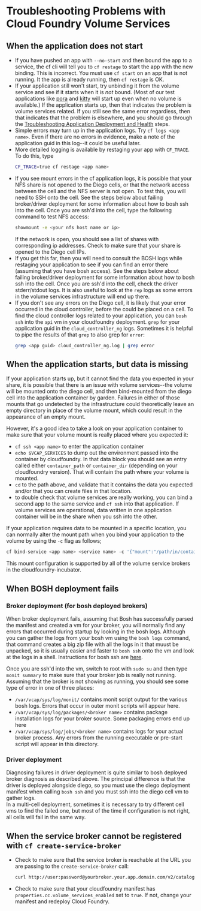 # Troubleshooting Problems with Cloud Foundry Volume Services

## When the application does not start

- If you have pushed an app with `--no-start` and then bound the app to a service, the cf cli will tell you to `cf restage` to start the app with the new binding.  This is incorrect.  You must use `cf start` on an app that is not running.  It the app is already running, then `cf restage` is OK.
- If your application still won't start, try unbinding it from the volume service and see if it starts when it is *not* bound.  (Most of our test applications like [pora](https://github.com/cloudfoundry-incubator/persi-acceptance-tests/tree/master/assets/pora) and [kitty](https://github.com/EMC-Dojo/Kitty) will start up even when no volume is available.)
  If the application starts up, then that indicates the problem is volume services related.  If you still see the same error regardless, then that indicates that the problem is elsewhere, and you should go through the [Troubleshooting Application Deployment and Health](https://docs.cloudfoundry.org/devguide/deploy-apps/troubleshoot-app-health.html) steps.
- Simple errors may turn up in the application logs.  Try `cf logs <app name>`.  Even if there are no errors in evidence, make a note of the application guid in this log--it could be useful later.
- More detailed logging is available by restaging your app with `CF_TRACE`.  To do this, type  
   ```bash
   CF_TRACE=true cf restage <app name>
   ```
- If you see mount errors in the cf application logs, it is possible that your NFS share is not opened to the Diego cells, or that the network access between the cell and the NFS server is not open.  To test this, you will need to SSH onto the cell.  See the steps below about failing broker/driver deployment for some information about how to bosh ssh into the cell.  Once you are ssh'd into the cell, type the following command to test NFS access:  
   ```bash
   showmount -e <your nfs host name or ip>
   ```  
   If the network is open, you should see a list of shares with corresponding ip addresses.  Check to make sure that your share is opened to the Diego cell IPs.
- If you get this far, then you will need to consult the BOSH logs while restaging your application to see if you can find an error there (assuming that you have bosh access).  See the steps below about failing broker/driver deployment for some information about how to bosh ssh into the cell.  Once you are ssh'd into the cell, check the driver stderr/stdout logs.   It is also useful to look at the `rep` logs as some errors in the volume services infrastructure will end up there.
- If you don't see any errors on the Diego cell, it is likely that your error occurred in the cloud controller, before the could be placed on a cell.  To find the cloud controller logs related to your application, you can `bosh ssh` into the `api` vm in your cloudfoundry deployment.  `grep` for your application guid in the `cloud_controller_ng` logs.  Sometimes it is helpful to pipe the results of that `grep` to also grep for `error`:  
   ```bash
   grep <app guid> cloud_controller_ng.log | grep error
   ```

## When the application starts, but data is missing

If your application starts up, but it cannot find the data you expected in your share, it is possible that there is an issue with volume services--the volume will be mounted onto the diego cell, and then bind-mounted from the diego cell into the application container by garden.  Failures in either of those mounts that go undetected by the infrastructure could theoretically leave an empty directory in place of the volume mount, which could result in the appearance of an empty mount.  

However, it's a good idea to take a look on your application container to make sure that your volume mount is really placed where you expected it:
- `cf ssh <app name>` to enter the application container
- `echo $VCAP_SERVICES` to dump out the environment passed into the container by cloudfoundry.  In that data block you should see an entry called either `container_path` or `container_dir` (depending on your cloudfoundry version).  That will contain the path where your volume is mounted.
- `cd` to the path above, and validate that it contains the data you expected and/or that you can create files in that location.
- to double check that volume services are really working, you can bind a second app to the same service and `cf ssh` into that application.  If volume services are operational, data written in one application container will be in the share when you ssh into the other.

If your application requires data to be mounted in a specific location, you can normally alter the mount path when you bind your application to the volume by using the `-c` flag as follows;  
   ```bash
   cf bind-service <app name> <service name> -c '{"mount":"/path/in/container"}'`
   ```
This mount configuration is supported by all of the volume service brokers in the cloudfoundry-incubator.

## When BOSH deployment fails

### Broker deployment (for bosh deployed brokers)

When broker deployment fails, assuming that Bosh has successfully parsed the manifest and created a vm for your broker, you will normally find any errors that occurred during startup by looking in the bosh logs.
Although you can gather the logs from your bosh vm using the `bosh logs` command, that command creates a big zip file with all the logs in it that muust be unpacked, so it is usually easier and faster to `bosh ssh` onto the vm and look at the logs in a shell.
Instructions for bosh ssh are [here](https://bosh.io/docs/sysadmin-commands.html#ssh).

Once you are ssh'd into the vm, switch to root with `sudo su` and then type `monit summary` to make sure that your broker job is really not running.
Assuming that the broker is not showing as running, you should see some type of error in one of three places:
- `/var/vcap/sys/log/monit/` contains monit script output for the various bosh logs.  Errors that occur in outer monit scripts will appear here.
- `/var/vcap/sys/log/packages/<broker name>` contains package installation logs for your broker source.  Some packaging errors end up here  
- `/var/vcap/sys/log/jobs/<broker name>` contains logs for your actual broker process.  Any errors from the running executable or pre-start script will appear in this directory.

### Driver deployment

Diagnosing failures in driver deployment is quite similar to bosh deployed broker diagnosis as described above.  The principal difference is that the driver is deployed alongside diego, so you must use the diego deployment manifest when calling `bosh ssh` and you must ssh into the diego cell vm to gather logs.  
In a multi-cell deployment, sometimes it is necessary to try different cell vms to find the failed one, but most of the time if configuration is not right, all cells will fail in the same way.

## When the service broker cannot be registered with `cf create-service-broker`

* Check to make sure that the service broker is reachable at the URL you are passing to the `create-service-broker` call:  
   ```bash
   curl http://user:password@yourbroker.your.app.domain.com/v2/catalog
   ```
* Check to make sure that your cloudfoundry manifest has `properties.cc.volume_services_enabled` set to `true`.  If not, change your manifest and redeploy Cloud Foundry.

